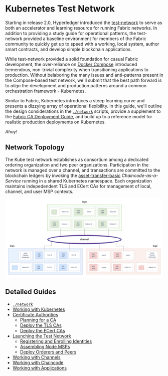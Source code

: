 # Kubernetes Test Network 

Starting in release 2.0, Hyperledger introduced the [test-network](https://hyperledger-fabric.readthedocs.io/en/latest/test_network.html) 
to serve as both an accelerator and learning resource for running Fabric networks.  In addition to 
providing a study guide for operational patterns, the test-network provided a baseline environment for members of 
the Fabric community to quickly get up to speed with a working, local system, author smart contracts, and develop 
simple blockchain applications.

While test-network provided a solid foundation for casual Fabric development, the over-reliance on
[Docker Compose](https://docs.docker.com/compose/) introduced tremendous, non-trivial complexity when transitioning 
applications to production.  Without belaboring the many issues and anti-patterns present in the Compose-based 
test network, we'll submit that the best path forward is to _align_ the development and production patterns around a 
common orchestration framework - Kubernetes.

Similar to Fabric, Kubernetes introduces a steep learning curve and presents a dizzying array of operational 
flexibility.  In this guide, we'll outline the design considerations in the [`./network`](../network) 
scripts, provide a supplement to the [Fabric CA Deployment Guide](https://hyperledger-fabric-ca.readthedocs.io/en/latest/deployguide/ca-deploy.html), 
and build up to a reference model for realistic production deployments on Kubernetes.

_Ahoy!_ 


## Network Topology  

The Kube test network establishes as consortium among a dedicated ordering organization and two peer organizations.
Participation in the network is managed over a channel, and transactions are committed to the blockchain ledgers by 
invoking the [asset-transfer-basic](https://github.com/hyperledgendary/fabric-ccaas-asset-transfer-basic) 
_Chaincode-as-a-Service_ running in a shared Kubernetes namespace.  Each organization maintains indepedendent TLS 
and ECert CAs for management of local, channel, and user MSP contexts. 

![Test Network](images/test-network.png)


## Detailed Guides

- [`./network`](NETWORK.md)
- [Working with Kubernetes](KUBERNETES.md) 
- [Certificate Authorities](CA.md)
  - [Planning for a CA](CA.md#planning-for-a-ca)
  - [Deploy the TLS CAs](CA.md#deploy-the-tls-cas)
  - [Deploy the ECert CAs](CA.md#deploy-the-organization-ca)
- [Launching the Test Network](TEST_NETWORK.md) 
  - [Registering and Enrolling Identities](CA.md#registering-and-enrolling-identities)
  - [Assembling Node MSPs](link)
  - [Deploy Orderers and Peers](link)
- [Working with Channels](CHANNELS.md) 
- [Working with Chaincode](CHAINCODE.md) 
- [Working with Applications](APPLICATIONS.md) 

